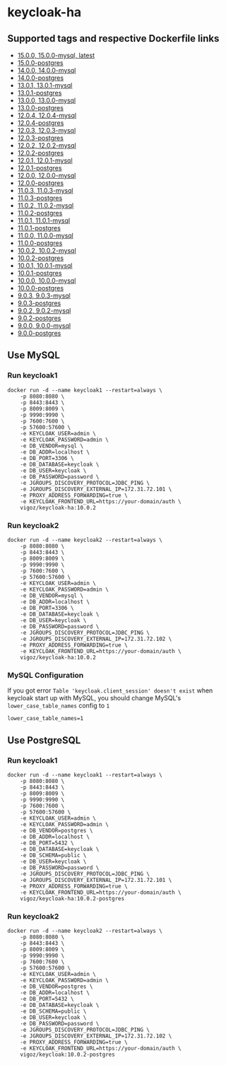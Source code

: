 # keycloak-ha

## Supported tags and respective Dockerfile links
* [15.0.0, 15.0.0-mysql, latest](https://github.com/hearvigo/keycloak-ha/blob/master/15.0.0/mysql/Dockerfile)
* [15.0.0-postgres](https://github.com/hearvigo/keycloak-ha/blob/master/15.0.0/postgres/Dockerfile)
* [14.0.0, 14.0.0-mysql](https://github.com/hearvigo/keycloak-ha/blob/master/14.0.0/mysql/Dockerfile)
* [14.0.0-postgres](https://github.com/hearvigo/keycloak-ha/blob/master/14.0.0/postgres/Dockerfile)
* [13.0.1, 13.0.1-mysql](https://github.com/hearvigo/keycloak-ha/blob/master/13.0.1/mysql/Dockerfile)
* [13.0.1-postgres](https://github.com/hearvigo/keycloak-ha/blob/master/13.0.1/postgres/Dockerfile)
* [13.0.0, 13.0.0-mysql](https://github.com/hearvigo/keycloak-ha/blob/master/13.0.0/mysql/Dockerfile)
* [13.0.0-postgres](https://github.com/hearvigo/keycloak-ha/blob/master/13.0.0/postgres/Dockerfile)
* [12.0.4, 12.0.4-mysql](https://github.com/hearvigo/keycloak-ha/blob/master/12.0.4/mysql/Dockerfile)
* [12.0.4-postgres](https://github.com/hearvigo/keycloak-ha/blob/master/12.0.4/postgres/Dockerfile)
* [12.0.3, 12.0.3-mysql](https://github.com/hearvigo/keycloak-ha/blob/master/12.0.3/mysql/Dockerfile)
* [12.0.3-postgres](https://github.com/hearvigo/keycloak-ha/blob/master/12.0.3/postgres/Dockerfile)
* [12.0.2, 12.0.2-mysql](https://github.com/hearvigo/keycloak-ha/blob/master/12.0.2/mysql/Dockerfile)
* [12.0.2-postgres](https://github.com/hearvigo/keycloak-ha/blob/master/12.0.2/postgres/Dockerfile)
* [12.0.1, 12.0.1-mysql](https://github.com/hearvigo/keycloak-ha/blob/master/12.0.1/mysql/Dockerfile)
* [12.0.1-postgres](https://github.com/hearvigo/keycloak-ha/blob/master/12.0.1/postgres/Dockerfile)
* [12.0.0, 12.0.0-mysql](https://github.com/hearvigo/keycloak-ha/blob/master/12.0.0/mysql/Dockerfile)
* [12.0.0-postgres](https://github.com/hearvigo/keycloak-ha/blob/master/12.0.0/postgres/Dockerfile)
* [11.0.3, 11.0.3-mysql](https://github.com/hearvigo/keycloak-ha/blob/master/11.0.3/mysql/Dockerfile)
* [11.0.3-postgres](https://github.com/hearvigo/keycloak-ha/blob/master/11.0.3/postgres/Dockerfile)
* [11.0.2, 11.0.2-mysql](https://github.com/hearvigo/keycloak-ha/blob/master/11.0.2/mysql/Dockerfile)
* [11.0.2-postgres](https://github.com/hearvigo/keycloak-ha/blob/master/11.0.2/postgres/Dockerfile)
* [11.0.1, 11.0.1-mysql](https://github.com/hearvigo/keycloak-ha/blob/master/11.0.1/mysql/Dockerfile)
* [11.0.1-postgres](https://github.com/hearvigo/keycloak-ha/blob/master/11.0.1/postgres/Dockerfile)
* [11.0.0, 11.0.0-mysql](https://github.com/hearvigo/keycloak-ha/blob/master/11.0.0/mysql/Dockerfile)
* [11.0.0-postgres](https://github.com/hearvigo/keycloak-ha/blob/master/11.0.0/postgres/Dockerfile)
* [10.0.2, 10.0.2-mysql](https://github.com/hearvigo/keycloak-ha/blob/master/10.0.2/mysql/Dockerfile)
* [10.0.2-postgres](https://github.com/hearvigo/keycloak-ha/blob/master/10.0.2/postgres/Dockerfile)
* [10.0.1, 10.0.1-mysql](https://github.com/hearvigo/keycloak-ha/blob/master/10.0.1/mysql/Dockerfile)
* [10.0.1-postgres](https://github.com/hearvigo/keycloak-ha/blob/master/10.0.1/postgres/Dockerfile)
* [10.0.0, 10.0.0-mysql](https://github.com/hearvigo/keycloak-ha/blob/master/10.0.0/mysql/Dockerfile)
* [10.0.0-postgres](https://github.com/hearvigo/keycloak-ha/blob/master/10.0.0/postgres/Dockerfile)
* [9.0.3, 9.0.3-mysql](https://github.com/hearvigo/keycloak-ha/blob/master/9.0.3/mysql/Dockerfile)
* [9.0.3-postgres](https://github.com/hearvigo/keycloak-ha/blob/master/9.0.3/postgres/Dockerfile)
* [9.0.2, 9.0.2-mysql](https://github.com/hearvigo/keycloak-ha/blob/master/9.0.2/mysql/Dockerfile)
* [9.0.2-postgres](https://github.com/hearvigo/keycloak-ha/blob/master/9.0.2/postgres/Dockerfile)
* [9.0.0, 9.0.0-mysql](https://github.com/hearvigo/keycloak-ha/blob/master/9.0.0/mysql/Dockerfile)
* [9.0.0-postgres](https://github.com/hearvigo/keycloak-ha/blob/master/9.0.0/postgres/Dockerfile)

## Use MySQL
### Run keycloak1
```
docker run -d --name keycloak1 --restart=always \
    -p 8080:8080 \
    -p 8443:8443 \
    -p 8009:8009 \
    -p 9990:9990 \
    -p 7600:7600 \
    -p 57600:57600 \
    -e KEYCLOAK_USER=admin \
    -e KEYCLOAK_PASSWORD=admin \
    -e DB_VENDOR=mysql \
    -e DB_ADDR=localhost \
    -e DB_PORT=3306 \
    -e DB_DATABASE=keycloak \
    -e DB_USER=keycloak \
    -e DB_PASSWORD=password \
    -e JGROUPS_DISCOVERY_PROTOCOL=JDBC_PING \
    -e JGROUPS_DISCOVERY_EXTERNAL_IP=172.31.72.101 \
    -e PROXY_ADDRESS_FORWARDING=true \
    -e KEYCLOAK_FRONTEND_URL=https://your-domain/auth \
    vigoz/keycloak-ha:10.0.2
```

### Run keycloak2
```
docker run -d --name keycloak2 --restart=always \
    -p 8080:8080 \
    -p 8443:8443 \
    -p 8009:8009 \
    -p 9990:9990 \
    -p 7600:7600 \
    -p 57600:57600 \
    -e KEYCLOAK_USER=admin \
    -e KEYCLOAK_PASSWORD=admin \
    -e DB_VENDOR=mysql \
    -e DB_ADDR=localhost \
    -e DB_PORT=3306 \
    -e DB_DATABASE=keycloak \
    -e DB_USER=keycloak \
    -e DB_PASSWORD=password \
    -e JGROUPS_DISCOVERY_PROTOCOL=JDBC_PING \
    -e JGROUPS_DISCOVERY_EXTERNAL_IP=172.31.72.102 \
    -e PROXY_ADDRESS_FORWARDING=true \
    -e KEYCLOAK_FRONTEND_URL=https://your-domain/auth \
    vigoz/keycloak-ha:10.0.2
```

### MySQL Configuration
If you got error `Table 'keycloak.client_session' doesn't exist` when keycloak start up with MySQL, you should change MySQL's `lower_case_table_names` config to `1`
```
lower_case_table_names=1
```

## Use PostgreSQL
### Run keycloak1
```
docker run -d --name keycloak1 --restart=always \
    -p 8080:8080 \
    -p 8443:8443 \
    -p 8009:8009 \
    -p 9990:9990 \
    -p 7600:7600 \
    -p 57600:57600 \
    -e KEYCLOAK_USER=admin \
    -e KEYCLOAK_PASSWORD=admin \
    -e DB_VENDOR=postgres \
    -e DB_ADDR=localhost \
    -e DB_PORT=5432 \
    -e DB_DATABASE=keycloak \
    -e DB_SCHEMA=public \
    -e DB_USER=keycloak \
    -e DB_PASSWORD=password \
    -e JGROUPS_DISCOVERY_PROTOCOL=JDBC_PING \
    -e JGROUPS_DISCOVERY_EXTERNAL_IP=172.31.72.101 \
    -e PROXY_ADDRESS_FORWARDING=true \
    -e KEYCLOAK_FRONTEND_URL=https://your-domain/auth \
    vigoz/keycloak-ha:10.0.2-postgres
```

### Run keycloak2
```
docker run -d --name keycloak2 --restart=always \
    -p 8080:8080 \
    -p 8443:8443 \
    -p 8009:8009 \
    -p 9990:9990 \
    -p 7600:7600 \
    -p 57600:57600 \
    -e KEYCLOAK_USER=admin \
    -e KEYCLOAK_PASSWORD=admin \
    -e DB_VENDOR=postgres \
    -e DB_ADDR=localhost \
    -e DB_PORT=5432 \
    -e DB_DATABASE=keycloak \
    -e DB_SCHEMA=public \
    -e DB_USER=keycloak \
    -e DB_PASSWORD=password \
    -e JGROUPS_DISCOVERY_PROTOCOL=JDBC_PING \
    -e JGROUPS_DISCOVERY_EXTERNAL_IP=172.31.72.102 \
    -e PROXY_ADDRESS_FORWARDING=true \
    -e KEYCLOAK_FRONTEND_URL=https://your-domain/auth \
    vigoz/keycloak:10.0.2-postgres
```